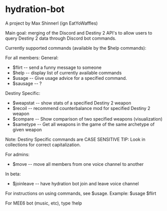 # hydration-bot
A project by Max Shinnerl (ign EatYoWaffles)

Main goal: merging of the Discord and Destiny 2 API's to allow users to query Destiny 2 data through Discord bot commands.

Currently supported commands (available by the $help commands):

For all members:
 General:
 - $flirt    -- send a funny message to someone
 - $help     -- display list of currently available commands
 - $usage    -- Give usage advice for a specified command.
 - $sausage  -- ?

 Destiny Specific:
 - $weapstat -- show stats of a specified Destiny 2 weapon
 - $recoil   -- recommend counterbalance mod for specified Destiny 2 weapon
 - $compare  -- Show comparison of two specified weapons (visualization)
 - $sametype -- Get all weapons in the game of the same archetype of given weapon

 Note: Destiny Specific commands are CASE SENSITIVE
 TIP: Look in collections for correct capitalization.

For admins:
 - $move     -- move all members from one voice channel to another

In beta:
 - $joinleave -- have hydration bot join and leave voice channel

For instructions on using commands, see $usage.
Example: $usage $flirt

For MEE6 bot (music, etc), type !help



